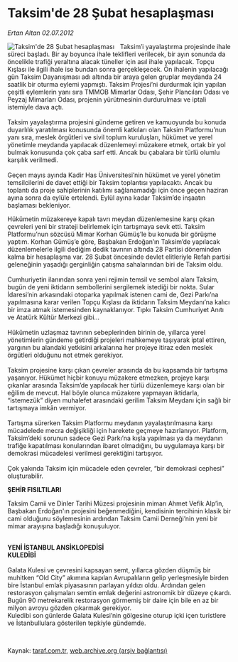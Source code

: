 # Taksim'de 28 Şubat hesaplaşması

*Ertan Altan 02.07.2012*

<div class="yazi"><img align="left" alt="Taksim'de 28 Şubat hesaplaşması" border="0" src="http://www.taraf.com.tr/fotoraflar/makaleler/taksim-de-28-subat-hesaplasmasi_7488_orijinal.jpg" style="border-right-width:10px; border-color:#FFFFFF"/><p>Taksim’i yayalaştırma projesinde ihale süreci başladı. Bir ay boyunca ihale teklifleri verilecek, bir ayın sonunda da öncelikle trafiği yeraltına alacak tüneller için asıl ihale yapılacak. Topçu Kışlası ile ilgili ihale ise bundan sonra gerçekleşecek. Ön ihalenin yapılacağı gün Taksim Dayanışması adı altında bir araya gelen gruplar meydanda 24 saatlik bir oturma eylemi yapmıştı. Taksim Projesi’ni durdurmak için yapılan çeşitli eylemlerin yanı sıra TMMOB Mimarlar Odası, Şehir Plancıları Odası ve Peyzaj Mimarları Odası, projenin yürütmesinin durdurulması ve iptali istemiyle dava açtı.<br/><br/>Taksim yayalaştırma projesini gündeme getiren ve kamuoyunda bu konuda duyarlılık yaratılması konusunda önemli katkıları olan Taksim Platformu’nun yanı sıra, meslek örgütleri ve sivil toplum kuruluşları, hükümet ve yerel yönetimle meydanda yapılacak düzenlemeyi müzakere etmek, ortak bir yol bulmak konusunda çok çaba sarf etti. Ancak bu çabalara bir türlü olumlu karşılık verilmedi. <br/><br/>Geçen mayıs ayında Kadir Has Üniversitesi’nin hükümet ve yerel yönetim temsilcilerini de davet ettiği bir Taksim toplantısı yapılacaktı. Ancak bu toplantı da proje sahiplerinin katılımı sağlanamadığı için önce geçen haziran ayına sonra da eylüle ertelendi. Eylül ayına kadar Taksim’de inşaatın başlaması bekleniyor.</p>
<p>Hükümetin müzakereye kapalı tavrı meydan düzenlemesine karşı çıkan çevreleri yeni bir strateji belirlemek için tartışmaya sevk etti. Taksim Platformu’nun sözcüsü Mimar Korhan Gümüş’le bu konuda bir görüşme yaptım. Korhan Gümüş’e göre, Başbakan Erdoğan’ın Taksim’de yapılacak düzenlemelerle ilgili dediğim dedik tavrının altında 28 Partisi döneminden kalma bir hesaplaşma var. 28 Şubat öncesinde devlet elitleriyle Refah partisi geleneğinin yaşadığı gerginliğin çatışma sahalarından biri de Taksim oldu. <br/><br/>Cumhuriyetin ilanından sonra yeni rejimin temsil ve sembol alanı Taksim, bugün de yeni iktidarın sembollerini sergilemek istediği bir nokta. Sular İdaresi’nin arkasındaki otoparka yapılmak istenen cami de, Gezi Parkı’na yapılmasına karar verilen Topçu Kışlası da iktidarın Taksim Meydanı’na kalıcı bir imza atmak istemesinden kaynaklanıyor. Tıpkı Taksim Cumhuriyet Anıtı ve Atatürk Kültür Merkezi gibi… <br/><br/>Hükümetin uzlaşmaz tavrının sebeplerinden birinin de, yıllarca yerel yönetimlerin gündeme getirdiği projeleri mahkemeye taşıyarak iptal ettiren, yargının bu alandaki yetkisini arkalarına her projeye itiraz eden meslek örgütleri olduğunu not etmek gerekiyor. <br/><br/>Taksim projesine karşı çıkan çevreler arasında da bu kapsamda bir tartışma yaşanıyor. Hükümet hiçbir konuyu müzakere etmezken, projeye karşı çıkanlar arasında Taksim’de yapılacak her türlü düzenlemeye karşı olan bir eğilim de mevcut. Hal böyle olunca müzakere yapmayan iktidarla, “istemezük” diyen muhalefet arasındaki gerilim Taksim Meydanı için sağlı bir tartışmaya imkân vermiyor.   <br/><br/>Tartışma sürerken Taksim Platformu meydanın yayalaştırılmasına karşı mücadelede mecra değişikliği için harekete geçmeye hazırlanıyor. Platform, Taksim’deki sorunun sadece Gezi Parkı’na kışla yapılması ya da meydanın trafiğe kapatılması konularından ibaret olmadığını, bu uygulamaya karşı bir demokrasi mücadelesi verilmesi gerektiğini tartışıyor. <br/><br/>Çok yakında Taksim için mücadele eden çevreler, “bir demokrasi cephesi” oluşturabilir.  </p>
<p><b>ŞEHİR FISILTILARI<b></b></b></p>
<p>Taksim Camii ve Dinler Tarihi Müzesi projesinin mimarı Ahmet Vefik Alp’in, Başbakan Erdoğan'ın projesini beğenmediğini, kendisinin tercihinin klasik bir cami olduğunu söylemesinin ardından Taksim Camii Derneği’nin yeni bir mimar arayışına başladığı konuşuluyor. </p>
<p><b><br/>YENİ İSTANBUL ANSİKLOPEDİSİ<br/>KULEDİBİ<br/></b><br/>Galata Kulesi ve çevresini kapsayan semt, yıllarca gözden düşmüş bir muhitken “Old City” akımına kapılan Avrupalıların gelip yerleşmesiyle birden bire İstanbul emlak piyasasının parlayan yıldızı oldu. Ardından gelen restorasyon çalışmaları semtin emlak değerini astronomik bir düzeye çıkardı. Bugün 90 metrekarelik restorasyon görmemiş bir daire için bile en az bir milyon avroyu gözden çıkarmak gerekiyor. <br/>Kuledibi son günlerde Galata Kulesi’nin gölgesine oturup içki içen turistlere ve İstanbullulara gösterilen tepkiyle gündemde.<b> </b></p>
<p><b> </b></p>
</div>

Kaynak: [taraf.com.tr](http://www.taraf.com.tr/ertan-altan/makale-taksim-de-28-subat-hesaplasmasi.htm), [web.archive.org (arşiv bağlantısı)](http://web.archive.org/web/20131107043956/http://www.taraf.com.tr/ertan-altan/makale-taksim-de-28-subat-hesaplasmasi.htm)
